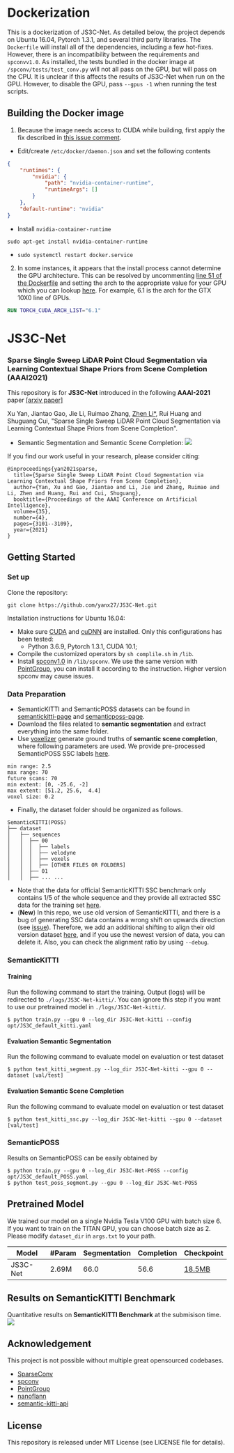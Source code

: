 # Dockerization
This is a dockerization of JS3C-Net. As detailed below, the project depends on Ubuntu 16.04, Pytorch 1.3.1, and several third party libraries.
The `Dockerfile` will install all of the dependencies, including a few hot-fixes. However, there is an incompatibility between the requirements and `spconvv1.0`.
As installed, the tests bundled in the docker image at `/spconv/tests/test_conv.py` will not all pass on the GPU, but will pass on the CPU.
It is unclear if this affects the results of JS3C-Net when run on the GPU. However, to disable the GPU, pass `--gpus -1` when running the test scripts.

## Building the Docker image
1. Because the image needs access to CUDA while building, first apply the fix described in [this issue comment](https://github.com/NVIDIA/nvidia-docker/issues/595#issuecomment-519714769). 
* Edit/create `/etc/docker/daemon.json` and set the following contents
```json
{
    "runtimes": {
        "nvidia": {
            "path": "nvidia-container-runtime",
            "runtimeArgs": []
        }
    },
    "default-runtime": "nvidia"
}
```
* Install `nvidia-container-runtime`
```
sudo apt-get install nvidia-container-runtime
```
* `sudo systemctl restart docker.service`
2. In some instances, it appears that the install process cannot determine the GPU architecture. This can be resolved by uncommenting [line 51 of the Dockerfile](Dockerfile) and setting the arch to the appropriate value for your GPU which you can lookup [here](https://arnon.dk/matching-sm-architectures-arch-and-gencode-for-various-nvidia-cards/). For example, 6.1 is the arch for the GTX 10X0 line of GPUs.  
```dockerfile
RUN TORCH_CUDA_ARCH_LIST="6.1"
```

# JS3C-Net
### Sparse Single Sweep LiDAR Point Cloud Segmentation via Learning Contextual Shape Priors from Scene Completion (AAAI2021)
 
This repository is for **JS3C-Net** introduced in the following **AAAI-2021** paper [[arxiv paper]](https://arxiv.org/abs/2012.03762)

Xu Yan, Jiantao Gao, Jie Li, Ruimao Zhang, [Zhen Li*](https://mypage.cuhk.edu.cn/academics/lizhen/), Rui Huang and Shuguang Cui, "Sparse Single Sweep LiDAR Point Cloud Segmentation via Learning Contextual Shape Priors from Scene Completion".

* Semantic Segmentation and Semantic Scene Completion:
![](figure/results.gif)

If you find our work useful in your research, please consider citing:
```
@inproceedings{yan2021sparse,
  title={Sparse Single Sweep LiDAR Point Cloud Segmentation via Learning Contextual Shape Priors from Scene Completion},
  author={Yan, Xu and Gao, Jiantao and Li, Jie and Zhang, Ruimao and Li, Zhen and Huang, Rui and Cui, Shuguang},
  booktitle={Proceedings of the AAAI Conference on Artificial Intelligence},
  volume={35},
  number={4},
  pages={3101--3109},
  year={2021}
}
```

## Getting Started

### Set up
Clone the repository:
```
git clone https://github.com/yanx27/JS3C-Net.git
```

Installation instructions for Ubuntu 16.04:
     
* Make sure <a href="https://docs.nvidia.com/cuda/cuda-installation-guide-linux/index.html">CUDA</a>  and <a href="https://docs.nvidia.com/deeplearning/sdk/cudnn-install/index.html">cuDNN</a> are installed. Only this configurations has been tested: 
     - Python 3.6.9, Pytorch 1.3.1, CUDA 10.1;
* Compile the customized operators by `sh complile.sh` in `/lib`. 
* Install [spconv1.0](https://github.com/traveller59/spconv)  in `/lib/spconv`. We use the same version with [PointGroup](https://github.com/Jia-Research-Lab/PointGroup), you can install it according to the instruction. Higher version spconv may cause issues.


### Data Preparation
* SemanticKITTI and SemanticPOSS datasets can be found in [semantickitti-page](http://semantic-kitti.org/dataset.html#download) and [semanticposs-page](http://www.poss.pku.edu.cn/semanticposs.html). 
* Download the files related to **semantic segmentation** and extract everything into the same folder. 
* Use [voxelizer](https://github.com/jbehley/voxelizer) generate ground truths of **semantic scene completion**, where following parameters are used. We provide pre-processed SemanticPOSS SSC labels [here](https://drive.google.com/file/d/1AGagbRwQe3aR8liaC4YnkMW1iwSCLvvN/view?usp=sharing).
```angular2
min range: 2.5
max range: 70
future scans: 70
min extent: [0, -25.6, -2]
max extent: [51.2, 25.6,  4.4]
voxel size: 0.2
```

* Finally, the dataset folder should be organized as follows.
```angular2
SemanticKITTI(POSS)
├── dataset
│   ├── sequences
│   │  ├── 00
│   │  │  ├── labels
│   │  │  ├── velodyne
│   │  │  ├── voxels
│   │  │  ├── [OTHER FILES OR FOLDERS]
│   │  ├── 01
│   │  ├── ... ...

```
* Note that the data for official SemanticKITTI SSC benchmark only contains 1/5 of the whole sequence and they provide all extracted SSC data for the training set [here](http://semantic-kitti.org/assets/data_odometry_voxels_all.zip).
* (**New**) In this repo, we use old version of SemanticKITTI, and there is a bug of generating SSC data contains a wrong shift on upwards direction (see [issue](https://github.com/PRBonn/semantic-kitti-api/issues/49)). Therefore, we add an additional shifting to align their old version dataset [here](https://github.com/yanx27/JS3C-Net/blob/3433634c9cda7e8ed5c623e0ae9a9f2f2c5cee09/test_kitti_ssc.py#L94), and if you use the newest version of data, you can delete it. Also, you can check the alignment ratio by using `--debug`. 

### SemanticKITTI
#### Training
Run the following command to start the training. Output (logs) will be redirected to `./logs/JS3C-Net-kitti/`.  You can ignore this step if you want to use our pretrained model in `./logs/JS3C-Net-kitti/`.
```angular2
$ python train.py --gpu 0 --log_dir JS3C-Net-kitti --config opt/JS3C_default_kitti.yaml
```
#### Evaluation Semantic Segmentation
Run the following command to evaluate model on evaluation or test dataset
```
$ python test_kitti_segment.py --log_dir JS3C-Net-kitti --gpu 0 --dataset [val/test]
```

#### Evaluation Semantic Scene Completion
Run the following command to evaluate model on evaluation or test dataset
```
$ python test_kitti_ssc.py --log_dir JS3C-Net-kitti --gpu 0 --dataset [val/test]
```

### SemanticPOSS
Results on SemanticPOSS can be easily obtained by
```angular2
$ python train.py --gpu 0 --log_dir JS3C-Net-POSS --config opt/JS3C_default_POSS.yaml
$ python test_poss_segment.py --gpu 0 --log_dir JS3C-Net-POSS
```

## Pretrained Model
We trained our model on a single Nvidia Tesla V100 GPU with batch size 6. If you want to train on the TITAN GPU, you can choose batch size as 2. Please modify `dataset_dir` in `args.txt` to your path.

| Model | #Param | Segmentation | Completion | Checkpoint |
|--|--|--|--|--|
|JS3C-Net| 2.69M | 66.0 | 56.6 | [18.5MB](log/JS3C-Net-kitti) |

## Results on SemanticKITTI Benchmark
Quantitative results on **SemanticKITTI Benchmark** at the submisison time.
![](figure/benchmark.png)

## Acknowledgement
This project is not possible without multiple great opensourced codebases. 
* [SparseConv](https://github.com/facebookresearch/SparseConvNet)
* [spconv](https://github.com/traveller59/spconv)
* [PointGroup](https://github.com/Jia-Research-Lab/PointGroup)
* [nanoflann](https://github.com/jlblancoc/nanoflann)
* [semantic-kitti-api](https://github.com/PRBonn/semantic-kitti-api)
## License
This repository is released under MIT License (see LICENSE file for details).
